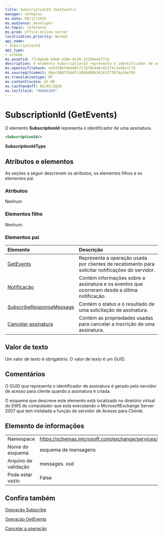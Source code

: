 ```yaml
---
title: SubscriptionId (GetEvents)
manager: sethgros
ms.date: 09/17/2015
ms.audience: Developer
ms.topic: reference
ms.prod: office-online-server
localization_priority: Normal
api_name:
- SubscriptionId
api_type:
- schema
ms.assetid: 77c0abab-69e8-428e-8c20-22258e4ef71b
description: O elemento SubscriptionId representa o identificador de uma assinatura.
ms.openlocfilehash: e103386f466d65717878b4a6c811f3c3ad6e7c7d
ms.sourcegitcommit: 88ec988f2bb67c1866d06b361615f3674a24e795
ms.translationtype: MT
ms.contentlocale: pt-BR
ms.lasthandoff: 06/03/2020
ms.locfileid: "44465349"
---
```

# <a name="subscriptionid-getevents"></a>SubscriptionId (GetEvents)

O elemento **SubscriptionId** representa o identificador de uma assinatura. 
  
```xml
<SubscriptionId/>
```

 **SubscriptionIdType**
## <a name="attributes-and-elements"></a>Atributos e elementos

As seções a seguir descrevem os atributos, os elementos filhos e os elementos pai.
  
### <a name="attributes"></a>Atributos

Nenhum
  
### <a name="child-elements"></a>Elementos filho

Nenhum.
  
### <a name="parent-elements"></a>Elementos pai

|**Elemento**|**Descrição**|
|:-----|:-----|
|[GetEvents](getevents.md) <br/> |Representa a operação usada por clientes de recebimento para solicitar notificações do servidor.  <br/> |
|[Notificação](notification-ex15websvcsotherref.md) <br/> |Contém informações sobre a assinatura e os eventos que ocorreram desde a última notificação.  <br/> |
|[SubscribeResponseMessage](subscriberesponsemessage.md) <br/> |Contém o status e o resultado de uma solicitação de assinatura.  <br/> |
|[Cancelar assinatura](unsubscribe.md) <br/> |Contém as propriedades usadas para cancelar a inscrição de uma assinatura.  <br/> |
   
## <a name="text-value"></a>Valor de texto

Um valor de texto é obrigatório. O valor de texto é um GUID.
  
## <a name="remarks"></a>Comentários

O GUID que representa o identificador de assinatura é gerado pelo servidor de acesso para cliente quando a assinatura é criada.
  
O esquema que descreve este elemento está localizado no diretório virtual do EWS do computador que está executando o MicrosoftExchange Server 2007 que tem instalada a função de servidor de Acesso para Cliente.
  
## <a name="element-information"></a>Elemento de informações

|||
|:-----|:-----|
|Namespace  <br/> |https://schemas.microsoft.com/exchange/services/2006/messages  <br/> |
|Nome do esquema  <br/> |esquema de mensagens  <br/> |
|Arquivo de validação  <br/> |messages. xsd  <br/> |
|Pode estar vazio  <br/> |False  <br/> |
   
## <a name="see-also"></a>Confira também



[Operação Subscribe](subscribe-operation.md)
  
[Operação GetEvents](getevents-operation.md)
  
[Cancelar a operação](unsubscribe-operation.md)

